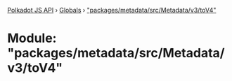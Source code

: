 [Polkadot JS API](../README.md) › [Globals](../globals.md) › ["packages/metadata/src/Metadata/v3/toV4"](_packages_metadata_src_metadata_v3_tov4_.md)

# Module: "packages/metadata/src/Metadata/v3/toV4"


